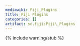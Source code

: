 ```yaml
---
mediawiki: Fiji_Plugins
title: Fiji Plugins
categories: []
artifact: sc.fiji:Fiji\_Plugins
---
```


{% include warning/stub %}



